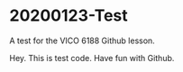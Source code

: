 # 20200123-Test
 A test for the VICO 6188 Github lesson.

Hey. This is test code. Have fun with Github.